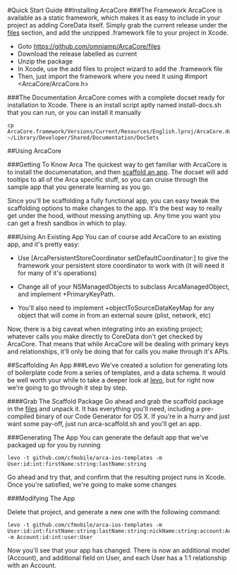 #Quick Start Guide
##Installing ArcaCore
###The Framework
ArcaCore is available as a static framework, which makes it as easy to include in your project as adding CoreData itself. Simply grab the current release under the [files](https://github.com/omniamp/arca-core-ios/files) section, and add the unzipped .framework file to your project in Xcode.

- Goto https://github.com/omniamp/ArcaCore/files
- Download the release labelled as current
- Unzip the package
- In Xcode, use the add files to project wizard to add the .framework file
- Then, just import the framework where you need it using #import <ArcaCore/ArcaCore.h>

###The Documentation
ArcaCore comes with a complete docset ready for installation to Xcode. There is an install script aptly named install-docs.sh that you can run, or you can install it manually

	cp ArcaCore.framework/Versions/Current/Resources/English.lproj/ArcaCore.docset ~/Library/Developer/Shared/Documentation/DocSets


##Using ArcaCore

###Getting To Know Arca
The quickest way to get familiar with ArcaCore is to install the documenatation, and then [scaffold an app](#scaffold-an-app). The docset will add tooltips to all of the Arca specific stuff, so you can cruise through the sample app that you generate learning as you go.

Since you'll be scaffolding a fully functional app, you can easy tweak the scaffolding options to make changes to the app. It's the best way to really get under the hood, without messing anything up. Any time you want you can get a fresh sandbox in which to play.

###Using An Existing App
You can of course add ArcaCore to an existing app, and it's pretty easy:

- Use [ArcaPersistentStoreCoordinator setDefaultCoordinator:] to give the framework your persistent store coordinator to work with (it will need it for many of it's operations)
	
- Change all of your NSManagedObjects to subclass ArcaManagedObject, and implement +PrimaryKeyPath.

- You'll also need to implement +objectToSourceDataKeyMap for any object that will come in from an external soure (plist, network, etc)
	
Now, there is a big caveat when integrating into an existing project; whatever calls you make directly to CoreData don't get checked by ArcaCore. That means that while ArcaCore will be dealing with primary keys and relationships, it'll only be doing that for calls you make through it's APIs.

##Scaffolding An App
###Levo
We've created a solution for generating lots of boilerplate code from a series of templates, and a data schema. It would be well worth your while to take a deeper look at [levo](https://github.com/cfmobile/levo), but for right now we're going to go through it step by step.


####Grab The Scaffold Package
Go ahead and grab the scaffold package in the [files](https://github.com/cfmobile/arca-ios-templates/files) and unpack it. It has everything you'll need, including a pre-compiled binary of our Code Generator for OS X. If you're in a hurry and just want some pay-off, just run arca-scaffold.sh and you'll get an app.

###Generating The App
You can generate the default app that we've packaged up for you by running

	levo -t github.com/cfmobile/arca-ios-templates -m User:id:int:firstName:string:lastName:string
	
Go ahead and try that, and confirm that the resulting project runs in Xcode. Once you're satisfied, we're going to make some changes

###Modifying The App

Delete that project, and generate a new one with the following command:

	levo -t github.com/cfmobile/arca-ios-templates -m User:id:int:firstName:string:lastName:string:nickName:string:account:Account -m Account:id:int:user:User
	
Now you'll see that your app has changed. There is now an additional model (Account), and additional field on User, and each User has a 1:1 relationship with an Account.